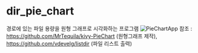 # dir_pie_chart
경로에 있는 파일 용량을 원형 그래프로 시각화하는 프로그램
![PieChartApp](https://user-images.githubusercontent.com/102271583/170237396-fabef08a-dcf5-482a-9025-d68c7540fdf9.png)
참조 : https://github.com/MrTequila/kivy-PieChart (원형그래프 제작), https://github.com/vdevelg/listdir (파일 리스트 출력)
